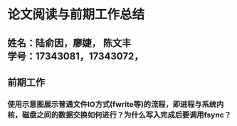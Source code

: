 # 论文阅读与前期工作总结

姓名：陆俞因，廖婕， 陈文丰<br/>
学号：17343081，17343072，
---
## 前期工作

### 使用示意图展示普通文件IO方式(fwrite等)的流程，即进程与系统内核，磁盘之间的数据交换如何进行？为什么写入完成后要调用fsync？
